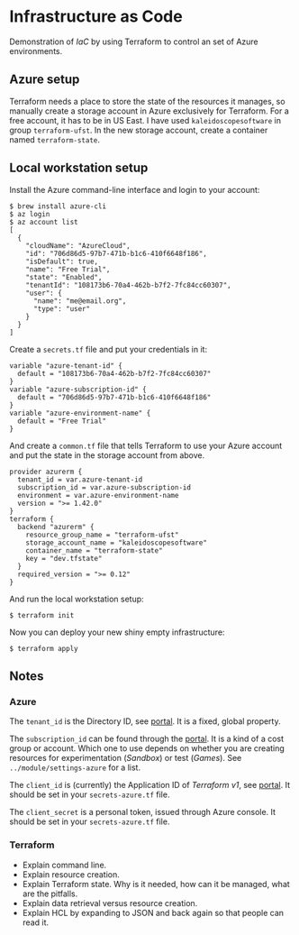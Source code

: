 # Infrastructure as Code

Demonstration of _IaC_ by using Terraform to control an set of Azure environments.

## Azure setup

Terraform needs a place to store the state of the resources it manages, so manually create a storage account in Azure exclusively for Terraform.  For a free account, it has to be in US East.  I have used `kaleidoscopesoftware` in group `terraform-ufst`.  In the new storage account, create a container named `terraform-state`.


## Local workstation setup

Install the Azure command-line interface and login to your account:

    $ brew install azure-cli
    $ az login
    $ az account list
    [
      {
        "cloudName": "AzureCloud",
        "id": "706d86d5-97b7-471b-b1c6-410f6648f186",
        "isDefault": true,
        "name": "Free Trial",
        "state": "Enabled",
        "tenantId": "108173b6-70a4-462b-b7f2-7fc84cc60307",
        "user": {
          "name": "me@email.org",
          "type": "user"
        }
      }
    ]

Create a `secrets.tf` file and put your credentials in it:

    variable "azure-tenant-id" {
      default = "108173b6-70a4-462b-b7f2-7fc84cc60307"
    }
    variable "azure-subscription-id" {
      default = "706d86d5-97b7-471b-b1c6-410f6648f186"
    }
    variable "azure-environment-name" {
      default = "Free Trial"
    }

And create a `common.tf` file that tells Terraform to use your Azure account and put the state in the storage account from above.

    provider azurerm {
      tenant_id = var.azure-tenant-id
      subscription_id = var.azure-subscription-id
      environment = var.azure-environment-name
      version = ">= 1.42.0"
    }
    terraform {
      backend "azurerm" {
        resource_group_name = "terraform-ufst"
        storage_account_name = "kaleidoscopesoftware"
        container_name = "terraform-state"
        key = "dev.tfstate"
      }
      required_version = ">= 0.12"
    }

And run the local workstation setup:

    $ terraform init

Now you can deploy your new shiny empty infrastructure:

    $ terraform apply


## Notes

### Azure

The `tenant_id` is the Directory ID, see [portal](https://portal.azure.com/#blade/Microsoft_AAD_IAM/ActiveDirectoryMenuBlade/Properties).  It is a fixed, global property.

The `subscription_id` can be found through the [portal](https://portal.azure.com/#blade/Microsoft_Azure_Billing/SubscriptionsBlade).  It is a kind of a cost group or account.  Which one to use depends on whether you are creating resources for experimentation (*Sandbox*) or test (*Games*).  See `../module/settings-azure` for a list.

The `client_id` is (currently) the Application ID of *Terraform v1*, see [portal](https://portal.azure.com/#blade/Microsoft_AAD_IAM/ApplicationBlade/appId/a614832f-710d-4061-ba3b-90eda3da7392/objectId/85cceaa8-eb09-4e1f-ad7a-d9939bb00b1a).  It should be set in your `secrets-azure.tf` file.

The `client_secret` is a personal token, issued through Azure console.  It should be set in your `secrets-azure.tf` file.

### Terraform

- Explain command line.
- Explain resource creation.
- Explain Terraform state.  Why is it needed, how can it be managed, what are the pitfalls.
- Explain data retrieval versus resource creation.
- Explain HCL by expanding to JSON and back again so that people can read it.


